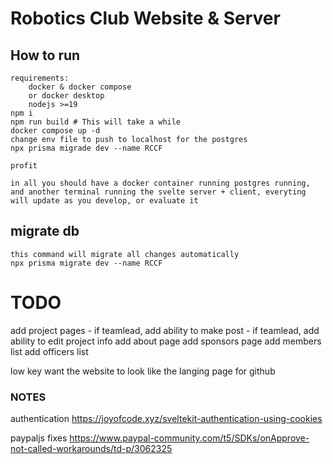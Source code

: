 # Robotics Club Website & Server

## How to run

    requirements:
        docker & docker compose
        or docker desktop
        nodejs >=19
    npm i
    npm run build # This will take a while
    docker compose up -d
    change env file to push to localhost for the postgres
    npx prisma migrade dev --name RCCF

    profit

    in all you should have a docker container running postgres running, and another terminal running the svelte server + client, everyting will update as you develop, or evaluate it

## migrate db

    this command will migrate all changes automatically
    npx prisma migrate dev --name RCCF

# TODO

add project pages - if teamlead, add ability to make post - if teamlead, add ability to edit project info
add about page
add sponsors page
add members list
add officers list

low key want the website to look like the langing page for github

### NOTES

authentication
<https://joyofcode.xyz/sveltekit-authentication-using-cookies>

paypaljs fixes
<https://www.paypal-community.com/t5/SDKs/onApprove-not-called-workarounds/td-p/3062325>
